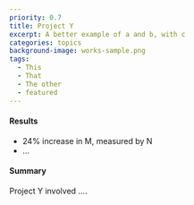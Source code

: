 ```yaml
---
priority: 0.7
title: Project Y
excerpt: A better example of a and b, with c
categories: topics
background-image: works-sample.png
tags:
  - This
  - That
  - The other
  - featured
---
```


#### Results

- 24% increase in M, measured by N
- ...

#### Summary

Project Y involved ....
